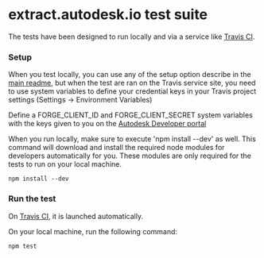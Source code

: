 # extract.autodesk.io test suite

The tests have been designed to run locally and via a service like [Travis CI](https://travis-ci.org/).


### Setup
When you test locally, you can use any of the setup option describe in the [main readme](../README.md), but when the test
are ran on the Travis service site, you need to use system variables to define your credential keys in your Travis project settings
(Settings -> Environment Variables)

Define a FORGE_CLIENT_ID and FORGE_CLIENT_SECRET system variables with the keys given to you on the
[Autodesk Developer portal](https://developer.autodesk.com/)

When you run locally, make sure to execute 'npm install --dev' as well. This command will download and install the
required node modules for developers automatically for you.
These modules are only required for the tests to run on your local machine.<br />
```
npm install --dev
```

### Run the test
On [Travis CI](https://travis-ci.org/), it is launched automatically.

On your local machine, run the following command: <br />
```
npm test
```
